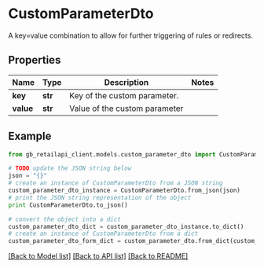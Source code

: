# CustomParameterDto

A key=value combination to allow for further triggering of rules or redirects.

## Properties
Name | Type | Description | Notes
------------ | ------------- | ------------- | -------------
**key** | **str** | Key of the custom parameter. | 
**value** | **str** | Value of the custom parameter | 

## Example

```python
from gb_retailapi_client.models.custom_parameter_dto import CustomParameterDto

# TODO update the JSON string below
json = "{}"
# create an instance of CustomParameterDto from a JSON string
custom_parameter_dto_instance = CustomParameterDto.from_json(json)
# print the JSON string representation of the object
print CustomParameterDto.to_json()

# convert the object into a dict
custom_parameter_dto_dict = custom_parameter_dto_instance.to_dict()
# create an instance of CustomParameterDto from a dict
custom_parameter_dto_form_dict = custom_parameter_dto.from_dict(custom_parameter_dto_dict)
```
[[Back to Model list]](../README.md#documentation-for-models) [[Back to API list]](../README.md#documentation-for-api-endpoints) [[Back to README]](../README.md)



